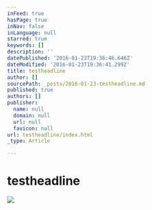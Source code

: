```yaml
---
inFeed: true
hasPage: true
inNav: false
inLanguage: null
starred: true
keywords: []
description: ''
datePublished: '2016-01-23T19:36:46.646Z'
dateModified: '2016-01-23T19:36:41.299Z'
title: testheadline
author: []
sourcePath: _posts/2016-01-23-testheadline.md
published: true
authors: []
publisher:
  name: null
  domain: null
  url: null
  favicon: null
url: testheadline/index.html
_type: Article

---
```

# testheadline
![](https://the-grid-user-content.s3-us-west-2.amazonaws.com/e702ae70-1c20-4d3c-8730-3d03da384c13.jpg)